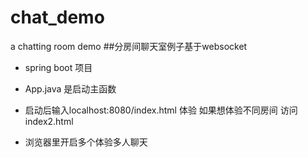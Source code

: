 # chat_demo
a chatting room demo
##分房间聊天室例子基于websocket

* spring boot 项目

* App.java 是启动主函数

* 启动后输入localhost:8080/index.html 体验  如果想体验不同房间 访问index2.html

* 浏览器里开启多个体验多人聊天

